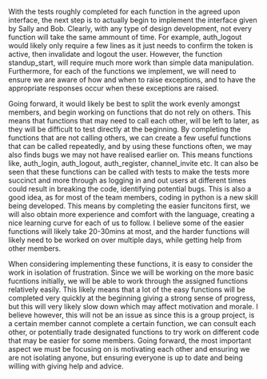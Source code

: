 With the tests roughly completed for each function in the agreed upon interface, the next step is to actually begin to implement the interface given by Sally and Bob. Clearly, with any type of design development, not every function will take the same ammount of time. For example, auth_logout would likely only require a few lines as it just needs to confirm the token is active, then invalidate and logout the user. However, the function standup_start, will require much more work than simple data manipulation. Furthermore, for each of the functions we implement, we will need to ensure we are aware of how and when to raise exceptions, and to have the appropriate responses occur when these exceptions are raised.

Going forward, it would likely be best to split the work evenly amongst members, and begin working on functions that do not rely on others. This means that functions that may need to call each other, will be left to later, as they will be difficult to test directly at the beginning. By completing the functions that are not calling others, we can create a few useful functions that can be called repeatedly, and by using these functions often, we may also finds bugs we may not have realised earlier on. This means functions like, auth_login, auth_logout, auth_register, channel_invite etc. It can also be seen that these functions can be called with tests to make the tests more succinct and more through as logging in and out users at different times could result in breaking the code, identifying potential bugs. This is also a good idea, as for most of the team members, coding in python is a new skill being developed. This means by completing the easier funcitons first, we will also obtain more experience and comfort with the language, creating a nice learning curve for each of us to follow. I believe some of the easier functions will likely take 20-30mins at most, and the harder functions will likely need to be worked on over multiple days, while getting help from other members.

When considering implementing these functions, it is easy to consider the work in isolation of frustration. Since we will be working on the more basic fucntions initially, we will be able to work through the assigned functions relatively easily. This likely means that a lot of the easy functions will be completed very quickly at the beginning giving a strong sense of progress, but this will very likely slow down which may affect motivation and morale. I believe however, this will not be an issue as since this is a group project, is a certain member cannot complete a certain function, we can consult each other, or potentially trade designated functions to try work on different code that may be easier for some members. Going forward, the most important aspect we must be focusing on is motivating each other and ensuring we are not isolating anyone, but ensuring everyone is up to date and being willing with giving help and advice.
